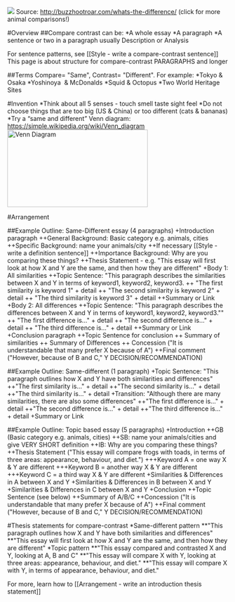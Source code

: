 <a href = "http://buzzhootroar.com/whats-the-difference/"><img src="http://i.imgur.com/pB7Rl07.jpg"></a>
Source: http://buzzhootroar.com/whats-the-difference/  (click for more animal comparisons!)

#Overview
##Compare contrast can be:
*A whole essay
*A paragraph
*A sentence or two in a paragraph usually Description or Analysis

For sentence patterns, see [[Style - write a compare-contrast sentence]]
This page is about structure for compare-contrast PARAGRAPHS and longer

##Terms
Compare= "Same", Contrast= "Different". For example:
*Tokyo & Osaka
*Yoshinoya  & McDonalds
*Squid & Octopus
*Two World Heritage Sites

#Invention
*Think about all 5 senses - touch smell taste sight feel
*Do not choose things that are too big (US & China) or too different (cats & bananas)
*Try a “same and different” Venn diagram: https://simple.wikipedia.org/wiki/Venn_diagram
<a data-flickr-embed="true"  href="https://www.flickr.com/photos/evelynsaenz/6948858541/in/photolist-bA3HxT-6Zv18W-b9CD1Z-aUo9c-6yDSbv-ikvETj-71jpQF-6wJ4Pr-d8nRC7-r6nnLy-aeYPjn-8zHXWC-f4kAa6-a3wqqh-6dyuDy-8s36Dz-dZftfq-dZfthu-6Yh9Ka-72QC43-dZ9LPv-dJVEXD-CmDnm5-9jF7zP-8wac6W-8r9bPv-677s1n-72LCYe-7MJawp-7MNary-4nV6fL-egKiwV-6WC5yD-c3NtqC-4SE3va-a8igQW-rrz8N5-8FXC7f-7MNahb-7yJ5bA-pRzn9i-JvTMP-9iVq5Q-9bkCLE-8jn8vW-9T86qN-78TGxj-a7dP1z-6Wh4Vh-oE6Duz" title="Venn Diagram"><img src="https://farm8.staticflickr.com/7189/6948858541_ec995bbbc8_n.jpg" width="320" height="176" alt="Venn Diagram"></a>

#Arrangement

##Example Outline: Same-Different essay (4 paragraphs)
+Introduction paragraph
++General Background: Basic category e.g. animals, cities
++Specific Background: name your animals/city
++If necessary [[Style - write a definition sentence]]
++Importance Background: Why are you comparing these things?
++Thesis Statement - e.g. "This essay will first look at how X and Y are the same, and then how they are different"
+Body 1: All similarities
++Topic Sentence: "This paragraph describes the similarities between X and Y in terms of keyword1, keyword2, keyword3.
++ "The first similarity is keyword 1" + detail
++ "The second similarity is keyword 2" + detail
++ "The third similarity is keyword 3" + detail
++Summary or Link
+Body 2: All differences
++Topic Sentence: "This paragraph describes the differences between X and Y in terms of keyword1, keyword2, keyword3.""
++ "The first difference is..." + detail
++ "The second difference is..." + detail
++ "The third difference is..." + detail
++Summary or Link
+Conclusion paragraph
++Topic Sentence for conclusion
++ Summary of similarities
++ Summary of Differences
++ Concession ("It is understandable that many prefer X because of A")
++Final comment ("However, because of B and C," Y DECISION/RECOMMENDATION)

##Example Outline: Same-different (1 paragraph)
+Topic Sentence: "This paragraph outlines how X and Y have both similarities and differences"
++"The first similarity is..." + detail
++"The second similarity is..." + detail
++"The third similarity is..." + detail
+Transition: "Although there are many similarities, there are also some differences"
++"The first difference is..." + detail
++"The second difference is..." + detail
++"The third difference is..." + detail
+Summary or Link



##Example Outline: Topic based essay (5 paragraphs)
+Introduction
++GB (Basic category e.g. animals, cities)
++SB: name your animals/cities and give VERY SHORT definition
++IB: Why are you comparing these things?
++Thesis Statement ("This essay will compare frogs with toads, in terms of three areas: appearance, behaviour, and diet.")
+++Keyword A = one way X & Y are different
+++Keyword B = another way X & Y are different
+++Keyword C = a third way X & Y are different
+Similarities & Differences in A between X and Y
+Similarities & Differences in B between X and Y
+Similarities & Differences in C between X and Y
+Conclusion
++Topic Sentence (see below)
++Summary of A/B/C
++Concession ("It is understandable that many prefer X because of A")
++Final comment ("However, because of B and C," Y DECISION/RECOMMENDATION)




#Thesis statements for compare-contrast
*Same-different pattern
**"This paragraph outlines how X and Y have both similarities and differences"
**"This essay will first look at how X and Y are the same, and then how they are different"
*Topic pattern
**"This essay compared and contrasted X and Y, looking at A, B and C"
**"This essay will compare X with Y, looking at three areas: appearance, behaviour, and diet."
**"This essay will compare X with Y, in terms of appearance, behaviour, and diet."

For more, learn how to [[Arrangement - write an introduction thesis statement]]




